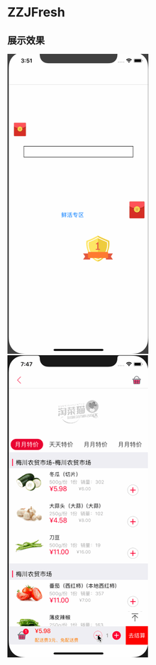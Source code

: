 # ZZJFresh

## 展示效果
  ![img](https://github.com/zhuzhuxingtianxia/ZZJFresh/blob/master/QQ201801.gif)
  <br>
   ![img](https://github.com/zhuzhuxingtianxia/ZZJFresh/blob/master/20180117.gif)
